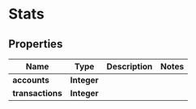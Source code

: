 

# Stats


## Properties

| Name | Type | Description | Notes |
|------------ | ------------- | ------------- | -------------|
|**accounts** | **Integer** |  |  |
|**transactions** | **Integer** |  |  |



